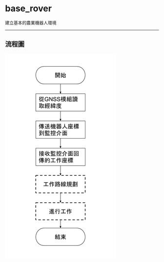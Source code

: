 # base_rover
建立基本的農業機器人環境
* * *

## 流程圖
![image](https://github.com/bz-lin/base_rover/blob/master/rover%E5%9F%BA%E7%A4%8E%E5%8A%9F%E8%83%BD.png)
